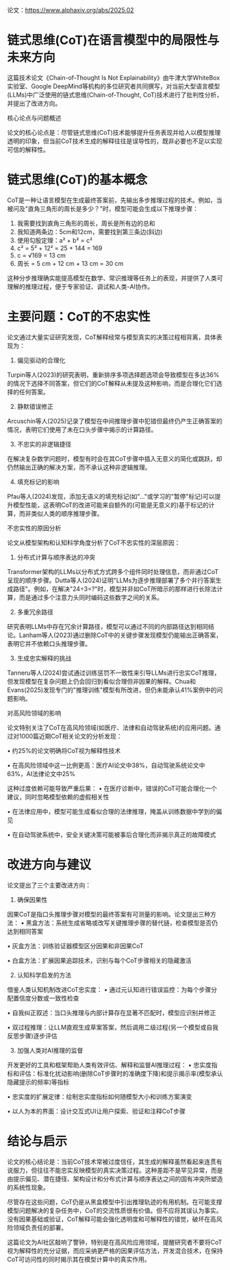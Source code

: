 论文：https://www.alphaxiv.org/abs/2025.02

# 链式思维(CoT)在语言模型中的局限性与未来方向

这篇技术论文《Chain-of-Thought Is Not Explainability》由牛津大学WhiteBox实验室、Google DeepMind等机构的多位研究者共同撰写，对当前大型语言模型(LLMs)中广泛使用的链式思维(Chain-of-Thought, CoT)技术进行了批判性分析，并提出了改进方向。

核心论点与问题概述

论文的核心论点是：尽管链式思维(CoT)技术能够提升任务表现并给人以模型推理透明的印象，但当前CoT技术生成的解释往往是误导性的，既非必要也不足以实现可信的解释性。

# 链式思维(CoT)的基本概念

CoT是一种让语言模型在生成最终答案前，先输出多步推理过程的技术。例如，当被问及"直角三角形的周长是多少？"时，模型可能会生成以下推理步骤：

1. 我需要找到直角三角形的周长，周长是所有边的总和
2. 我知道两条边：5cm和12cm，需要找到第三条边(斜边)
3. 使用勾股定理：a² + b² = c²
4. c² = 5² + 12² = 25 + 144 = 169
5. c = √169 = 13 cm
6. 周长 = 5 cm + 12 cm + 13 cm = 30 cm

这种分步推理确实能提高模型在数学、常识推理等任务上的表现，并提供了人类可理解的推理过程，便于专家验证、调试和人类-AI协作。

# 主要问题：CoT的不忠实性

论文通过大量实证研究发现，CoT解释经常与模型真实的决策过程相背离，具体表现为：

1. 偏见驱动的合理化

Turpin等人(2023)的研究表明，重新排序多项选择题选项会导致模型在多达36%的情况下选择不同答案，但它们的CoT解释从未提及这种影响，而是合理化它们选择的任何答案。

2. 静默错误修正

Arcuschin等人(2025)记录了模型在中间推理步骤中犯错但最终仍产生正确答案的情况，表明它们使用了未在口头步骤中揭示的计算路径。

3. 不忠实的非逻辑捷径

在解决复杂数学问题时，模型有时会在其CoT步骤中插入无意义的简化或跳跃，却仍然输出正确的解决方案，而不承认这种非逻辑推理。

4. 填充标记的影响

Pfau等人(2024)发现，添加无语义的填充标记(如"..."或学习的"暂停"标记)可以提升模型性能，这表明CoT的改进可能来自额外的(可能是无意义的)基于标记的计算，而非类似人类的顺序推理步骤。

不忠实性的原因分析

论文从模型架构和认知科学角度分析了CoT不忠实性的深层原因：

1. 分布式计算与顺序表达的冲突

Transformer架构的LLMs以分布式方式跨多个组件同时处理信息，而非通过CoT呈现的顺序步骤。Dutta等人(2024)证明"LLMs为逐步推理部署了多个并行答案生成路径"。例如，在解决"24÷3=?"时，模型并非如CoT所暗示的那样进行长除法计算，而是通过多个注意力头同时编码这些数字之间的关系。

2. 多重冗余路径

研究表明LLMs中存在冗余计算路径，模型可以通过不同的内部路径达到相同结论。Lanham等人(2023)通过删除CoT中的关键步骤发现模型仍能输出正确答案，表明它并不依赖口头推理步骤。

3. 生成忠实解释的挑战

Tanneru等人(2024)尝试通过训练惩罚不一致性来引导LLMs进行忠实CoT推理，但发现模型在复杂问题上仍会回归到看似合理但非因果的解释。Chua和Evans(2025)发现专门的"推理训练"模型有所改进，但仍未能承认41%案例中的问题影响。

对高风险领域的影响

论文特别关注了CoT在高风险领域(如医疗、法律和自动驾驶系统)的应用问题。通过对1000篇近期CoT相关论文的分析发现：

• 约25%的论文明确将CoT视为解释性技术

• 在高风险领域中这一比例更高：医疗AI论文中38%，自动驾驶系统论文中63%，AI法律论文中25%

这种过度依赖可能导致严重后果：
• 在医疗诊断中，错误的CoT可能合理化一个建议，同时忽略模型依赖的虚假相关性

• 在法律应用中，模型可能生成看似合理的法律推理，掩盖从训练数据中学到的偏见

• 在自动驾驶系统中，安全关键决策可能被事后合理化而非揭示真正的故障模式

# 改进方向与建议

论文提出了三个主要改进方向：

1. 确保因果性

因果CoT是指口头推理步骤对模型的最终答案有可测量的影响。论文提出三种方法：
• 黑盒方法：系统生成省略或改写关键推理步骤的替代链，检查模型是否仍达到相同答案

• 灰盒方法：训练验证器模型区分因果和非因果CoT

• 白盒方法：扩展因果追踪技术，识别与每个CoT步骤相关的隐藏激活

2. 认知科学启发的方法

借鉴人类认知机制改进CoT忠实度：
• 通过元认知进行错误监控：为每个步骤分配置信度分数或一致性检查

• 自我纠正叙述：当口头推理与内部计算存在显著不匹配时，模型应识别并修正

• 双过程推理：让LLM直观生成草案答案，然后调用二级过程(另一个模型或自我反思步骤)逐步评估

3. 加强人类对AI推理的监督

开发更好的工具和框架帮助人类有效评估、解释和监督AI推理过程：
• 忠实度指标和评估：标准化扰动影响(删除CoT步骤时的准确度下降)和提示揭示率(模型承认隐藏提示的频率)等指标

• 忠实度的扩展定律：绘制忠实度指标如何随模型大小和训练方案演变

• 以人为本的界面：设计交互式UI让用户探索、验证和注释CoT步骤

# 结论与启示

论文的核心结论是：当前CoT技术常被过度信任，其生成的解释虽然看起来连贯有说服力，但往往不能忠实反映模型的真实决策过程。这种差距不是罕见异常，而是由提示偏见、潜在捷径、架构设计和分布式计算与顺序表达之间的固有冲突所塑造的系统性现象。

尽管存在这些问题，CoT仍是从黑盒模型中引出推理轨迹的有用机制。在可能支撑模型问题解决的复杂任务中，CoT的交流性质很有价值。但不应将其误认为事实。没有因果基础或验证，CoT解释可能会强化透明度和可解释性的错觉，破坏在高风险领域负责任的部署。

这篇论文为AI社区敲响了警钟，特别是在高风险应用领域，提醒研究者不要将CoT视为解释性的充分证据，而应采纳更严格的因果评估方法，开发混合技术，在保持CoT可访问性的同时揭示其在模型计算中的真实作用。
